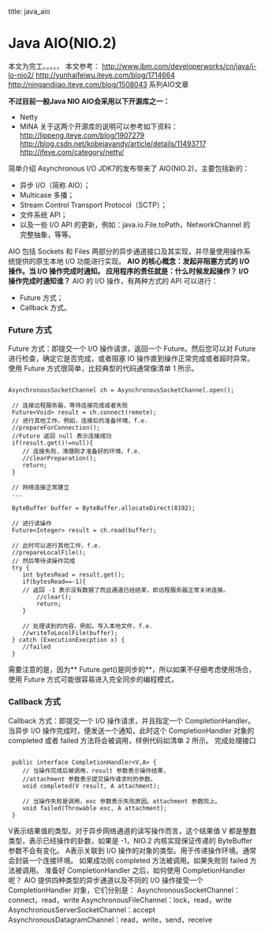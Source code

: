 title: java_aio 

#  Java AIO(NIO.2) 
本文为完工。。。。。
本文参考：
http://www.ibm.com/developerworks/cn/java/j-lo-nio2/
http://yunhaifeiwu.iteye.com/blog/1714664
http://ningandjiao.iteye.com/blog/1508043 系列AIO文章

**不过目前一般Java NIO AIO会采用以下开源库之一：**

  * Netty
  * MINA
关于这两个开源库的说明可以参考如下资料：
http://lippeng.iteye.com/blog/1907279
http://blog.csdn.net/kobejayandy/article/details/11493717
http://ifeve.com/category/netty/

简单介绍 Asynchronous I/O
JDK7的发布带来了 AIO(NIO.2)，主要包括新的：
  * 异步 I/O（简称 AIO）；
  * Multicase 多播；
  * Stream Control Transport Protocol（SCTP）；
  * 文件系统 API；
  * 以及一些 I/O API 的更新，例如：java.io.File.toPath，NetworkChannel 的完整抽象，等等。

AIO 包括 Sockets 和 Files 两部分的异步通道接口及其实现，并尽量使用操作系统提供的原生本地 I/O 功能进行实现。
**AIO 的核心概念：发起非阻塞方式的 I/O 操作。当 I/O 操作完成时通知。
应用程序的责任就是：什么时候发起操作？ I/O 操作完成时通知谁？**
AIO 的 I/O 操作，有两种方式的 API 可以进行：
  * Future 方式；
  * Callback 方式。

###  Future 方式 

Future 方式：即提交一个 I/O 操作请求，返回一个 Future。然后您可以对 Future 进行检查，确定它是否完成，或者阻塞 IO 操作直到操作正常完成或者超时异常。使用 Future 方式很简单，比较典型的代码通常像清单 1 所示。
```

AsynchronousSocketChannel ch = AsynchronousSocketChannel.open(); 

 // 连接远程服务器，等待连接完成或者失败
 Future<Void> result = ch.connect(remote); 
 // 进行其他工作，例如，连接后的准备环境，f.e. 
 //prepareForConnection(); 
 //Future 返回 null 表示连接成功
 if(result.get()!=null){ 
    // 连接失败，清理刚才准备好的环境，f.e. 
    //clearPreparation(); 
    return; 
 } 

 // 网络连接正常建立
 ... 

 ByteBuffer buffer = ByteBuffer.allocateDirect(8192); 

 // 进行读操作
 Future<Integer> result = ch.read(buffer); 

 // 此时可以进行其他工作，f.e. 
 //prepareLocalFile(); 
 // 然后等待读操作完成
 try { 
    int bytesRead = result.get(); 
    if(bytesRead==-1){ 
    // 返回 -1 表示没有数据了而且通道已经结束，即远程服务器正常关闭连接。
        //clear(); 
        return; 
    } 
    
    // 处理读到的内容，例如，写入本地文件，f.e. 
    //writeToLocolFile(buffer); 
 } catch (ExecutionExecption x) { 
    //failed 
 }

```
需要注意的是，因为** Future.get()是同步的**，所以如果不仔细考虑使用场合，使用 Future 方式可能很容易进入完全同步的编程模式，
###  Callback 方式 

Callback 方式：即提交一个 I/O 操作请求，并且指定一个 CompletionHandler。当异步 I/O 操作完成时，便发送一个通知，此时这个 CompletionHandler 对象的 completed 或者 failed 方法将会被调用，样例代码如清单 2 所示。
完成处理接口
```

 public interface CompletionHandler<V,A> { 
    // 当操作完成后被调用，result 参数表示操作结果，
    //attachment 参数表示提交操作请求时的参数。
    void completed(V result, A attachment); 

    // 当操作失败是调用，exc 参数表示失败原因。attachment 参数同上。
    void failed(Throwable exc, A attachment); 
 }

```
V表示结果值的类型。对于异步网络通道的读写操作而言，这个结果值 V 都是整数类型，表示已经操作的卦数，如果是 -1，NIO.2 内核实现保证传递的 ByteBuffer参数不会有变化。
A表示关联到 I/O 操作的对象的类型。用于传递操作环境。通常会封装一个连接环境。
如果成功则 completed 方法被调用。如果失败则 failed 方法被调用。
准备好 CompletionHandler 之后，如何使用 CompletionHandler 呢？ AIO 提供四种类型的异步通道以及不同的 I/O 操作接受一个 CompletionHandler 对象，它们分别是：
AsynchronousSocketChannel：connect，read，write
AsynchronousFileChannel：lock，read，write
AsynchronousServerSocketChannel：accept
AsynchronousDatagramChannel：read，write，send，receive